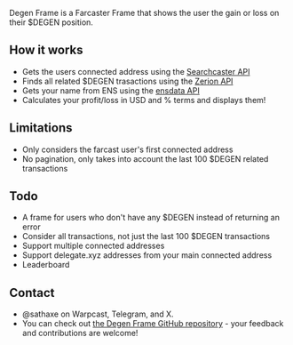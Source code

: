 Degen Frame is a Farcaster Frame that shows the user the gain or loss on their $DEGEN position.

## How it works

- Gets the users connected address using the [Searchcaster API](https://searchcaster.xyz/docs)
- Finds all related $DEGEN trasactions using the [Zerion API](https://developers.zerion.io/reference/intro/getting-started)
- Gets your name from ENS using the [ensdata API](https://ensdata.net)
- Calculates your profit/loss in USD and % terms and displays them!

## Limitations

- Only considers the farcast user's first connected address
- No pagination, only takes into account the last 100 $DEGEN related transactions

## Todo

- A frame for users who don't have any $DEGEN instead of returning an error
- Consider all transactions, not just the last 100 $DEGEN transactions
- Support multiple connected addresses
- Support delegate.xyz addresses from your main connected address
- Leaderboard

## Contact

- @sathaxe on Warpcast, Telegram, and X.
- You can check out [the Degen Frame GitHub repository](https://github.com/KartikC/degen-frame) - your feedback and contributions are welcome!
